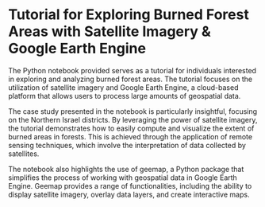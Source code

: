 # Tutorial for Exploring Burned Forest Areas with Satellite Imagery & Google Earth Engine

The Python notebook provided serves as a tutorial for individuals interested in exploring and analyzing burned forest areas. The tutorial focuses on the utilization of satellite imagery and Google Earth Engine, a cloud-based platform that allows users to process large amounts of geospatial data.

The case study presented in the notebook is particularly insightful, focusing on the Northern Israel districts. By leveraging the power of satellite imagery, the tutorial demonstrates how to easily compute and visualize the extent of burned areas in forests. This is achieved through the application of remote sensing techniques, which involve the interpretation of data collected by satellites.

The notebook also highlights the use of geemap, a Python package that simplifies the process of working with geospatial data in Google Earth Engine. Geemap provides a range of functionalities, including the ability to display satellite imagery, overlay data layers, and create interactive maps.
